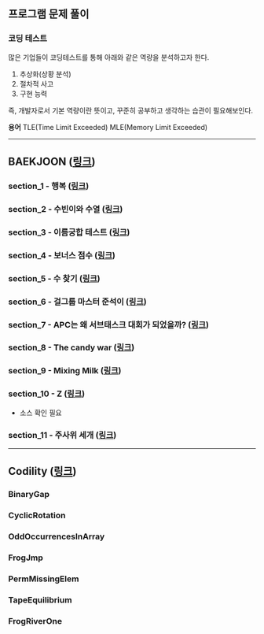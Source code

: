 ## 프로그램 문제 풀이

### 코딩 테스트
많은 기업들이 코딩테스트를 통해 아래와 같은 역량을 분석하고자 한다.
1. 추상화(상황 분석)
2. 절차적 사고
3. 구현 능력

즉, 개발자로서 기본 역량이란 뜻이고, 꾸준히 공부하고 생각하는 습관이 필요해보인다.

**용어**
TLE(Time Limit Exceeded)
MLE(Memory Limit Exceeded)
- - -
## BAEKJOON (<a href="https://www.acmicpc.net" target="_blank">링크</a>)

### section_1 - 행복 (<a href="https://www.acmicpc.net/problem/15969" target="_blank">링크</a>)
### section_2 - 수빈이와 수열 (<a href="https://www.acmicpc.net/problem/10539" target="_blank">링크</a>)
### section_3 - 이름궁합 테스트 (<a href="https://www.acmicpc.net/problem/17269" target="_blank">링크</a>)
### section_4 - 보너스 점수 (<a href="https://www.acmicpc.net/problem/17389" target="_blank">링크</a>)
### section_5 - 수 찾기 (<a href="https://www.acmicpc.net/problem/1920" target="_blank">링크</a>)
### section_6 - 걸그룹 마스터 준석이 (<a href="https://www.acmicpc.net/problem/16165" target="_blank">링크</a>)
### section_7 - APC는 왜 서브태스크 대회가 되었을까? (<a href="https://www.acmicpc.net/problem/17224" target="_blank">링크</a>)
### section_8 - The candy war (<a href="https://www.acmicpc.net/problem/9037" target="_blank">링크</a>)
### section_9 - Mixing Milk (<a href="https://www.acmicpc.net/problem/16769" target="_blank">링크</a>)
### section_10 - Z (<a href="https://www.acmicpc.net/problem/1074" target="_blank">링크</a>)
* 소스 확인 필요
### section_11 - 주사위 세개 (<a href="https://www.acmicpc.net/problem/2480" target="_blank">링크</a>)
- - -
## Codility (<a href="https://app.codility.com/programmers/" target="_blank">링크</a>)
### BinaryGap
### CyclicRotation
### OddOccurrencesInArray
### FrogJmp
### PermMissingElem
### TapeEquilibrium
### FrogRiverOne
